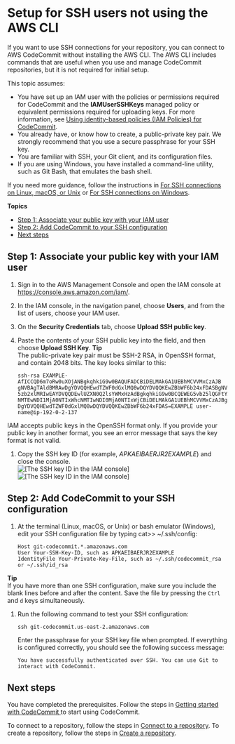 # Setup for SSH users not using the AWS CLI<a name="setting-up-without-cli"></a>

If you want to use SSH connections for your repository, you can connect to AWS CodeCommit without installing the AWS CLI\. The AWS CLI includes commands that are useful when you use and manage CodeCommit repositories, but it is not required for initial setup\.

This topic assumes:
+ You have set up an IAM user with the policies or permissions required for CodeCommit and the **IAMUserSSHKeys** managed policy or equivalent permissions required for uploading keys\. For more information, see [Using identity\-based policies \(IAM Policies\) for CodeCommit](auth-and-access-control-iam-identity-based-access-control.md)\.
+ You already have, or know how to create, a public\-private key pair\. We strongly recommend that you use a secure passphrase for your SSH key\. 
+ You are familiar with SSH, your Git client, and its configuration files\. 
+ If you are using Windows, you have installed a command\-line utility, such as Git Bash, that emulates the bash shell\. 

If you need more guidance, follow the instructions in [For SSH connections on Linux, macOS, or Unix](setting-up-ssh-unixes.md) or [For SSH connections on Windows](setting-up-ssh-windows.md)\.

**Topics**
+ [Step 1: Associate your public key with your IAM user](#setting-up-without-cli-add-key)
+ [Step 2: Add CodeCommit to your SSH configuration](#setting-up-without-cli-configure-client)
+ [Next steps](#setting-up-without-cli-next-step)

## Step 1: Associate your public key with your IAM user<a name="setting-up-without-cli-add-key"></a>

1. Sign in to the AWS Management Console and open the IAM console at [https://console\.aws\.amazon\.com/iam/](https://console.aws.amazon.com/iam/)\.

1. In the IAM console, in the navigation panel, choose **Users**, and from the list of users, choose your IAM user\. 

1. On the **Security Credentials** tab, choose **Upload SSH public key**\.

1. Paste the contents of your SSH public key into the field, and then choose **Upload SSH Key**\. 
**Tip**  
The public\-private key pair must be SSH\-2 RSA, in OpenSSH format, and contain 2048 bits\. The key looks similar to this:  

   ```
   ssh-rsa EXAMPLE-AfICCQD6m7oRw0uXOjANBgkqhkiG9w0BAQUFADCBiDELMAkGA1UEBhMCVVMxCzAJB
   gNVBAgTAldBMRAwDgYDVQQHEwdTZWF0dGxlMQ8wDQYDVQQKEwZBbWF6b24xFDASBgNVBAsTC0lBTSBDb2
   5zb2xlMRIwEAYDVQQDEwlUZXN0Q2lsYWMxHzAdBgkqhkiG9w0BCQEWEG5vb25lQGFtYXpvbi5jb20wHhc
   NMTEwNDI1MjA0NTIxWhcNMTIwNDI0MjA0NTIxWjCBiDELMAkGA1UEBhMCVVMxCzAJBgNVBAgTAldBMRAw
   DgYDVQQHEwdTZWF0dGxlMQ8wDQYDVQQKEwZBbWF6b24xFDAS=EXAMPLE user-name@ip-192-0-2-137
   ```
IAM accepts public keys in the OpenSSH format only\. If you provide your public key in another format, you see an error message that says the key format is not valid\. 

1. Copy the SSH key ID \(for example, *APKAEIBAERJR2EXAMPLE*\) and close the console\.  
![\[The SSH key ID in the IAM console\]](http://docs.aws.amazon.com/codecommit/latest/userguide/images/codecommit-ssh-key-id-iam.png)![\[The SSH key ID in the IAM console\]](http://docs.aws.amazon.com/codecommit/latest/userguide/)

## Step 2: Add CodeCommit to your SSH configuration<a name="setting-up-without-cli-configure-client"></a>

1. At the terminal \(Linux, macOS, or Unix\) or bash emulator \(Windows\), edit your SSH configuration file by typing cat>> \~/\.ssh/config:

   ```
   Host git-codecommit.*.amazonaws.com
   User Your-SSH-Key-ID, such as APKAEIBAERJR2EXAMPLE
   IdentityFile Your-Private-Key-File, such as ~/.ssh/codecommit_rsa or ~/.ssh/id_rsa
   ```
**Tip**  
If you have more than one SSH configuration, make sure you include the blank lines before and after the content\. Save the file by pressing the `Ctrl` and `d` keys simultaneously\.

1. Run the following command to test your SSH configuration:

   ```
   ssh git-codecommit.us-east-2.amazonaws.com
   ```

   Enter the passphrase for your SSH key file when prompted\. If everything is configured correctly, you should see the following success message:

   ```
   You have successfully authenticated over SSH. You can use Git to interact with CodeCommit. 
   ```

## Next steps<a name="setting-up-without-cli-next-step"></a>

You have completed the prerequisites\. Follow the steps in [Getting started with CodeCommit ](getting-started-cc.md) to start using CodeCommit\.

To connect to a repository, follow the steps in [Connect to a repository](how-to-connect.md)\. To create a repository, follow the steps in [Create a repository](how-to-create-repository.md)\.
